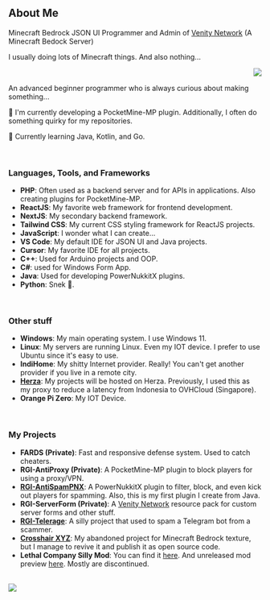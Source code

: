 ## About Me

Minecraft Bedrock JSON UI Programmer and Admin of [Venity Network](https://venitymc.com/) (A Minecraft Bedock Server)

I usually doing lots of Minecraft things. And also nothing...

<img src="https://github-readme-stats-sigma-five.vercel.app/api?username=RedStoneCraftGG&theme=vue&show_icons=true&count_private=true&include_all_commits=true" align="right"/>

<br>

An advanced beginner programmer who is always curious about making something...

🔭 I'm currently developing a PocketMine-MP plugin. Additionally, I often do something quirky for my repositories.

📖 Currently learning Java, Kotlin, and Go.

<br>

### Languages, Tools, and Frameworks

  - **PHP**: Often used as a backend server and for APIs in applications. Also creating plugins for PocketMine-MP.
  - **ReactJS**: My favorite web framework for frontend development.
  - **NextJS**: My secondary backend framework.
  - **Tailwind CSS**: My current CSS styling framework for ReactJS projects.
  - **JavaScript**: I wonder what I can create...
  - **VS Code**: My default IDE for JSON UI and Java projects.
  - **Cursor**: My favorite IDE for all projects.
  - **C++**: Used for Arduino projects and OOP.
  - **C#**: used for Windows Form App.
  - **Java**: Used for developing PowerNukkitX plugins.
  - **Python**: Snek 🐍.

<br>

### Other stuff

  - **Windows**: My main operating system. I use Windows 11.
  - **Linux**: My servers are running Linux. Even my IOT device. I prefer to use Ubuntu since it's easy to use.
  - **IndiHome**: My shitty Internet provider. Really! You can't get another provider if you live in a remote city.
  - **[Herza](https://herza.id/)**: My projects will be hosted on Herza. Previously, I used this as my proxy to reduce a latency from Indonesia to OVHCloud (Singapore).
  - **Orange Pi Zero**: My IOT Device.

<br>

### My Projects

  - **FARDS (Private)**: Fast and responsive defense system. Used to catch cheaters.
  - **RGI-AntiProxy (Private)**: A PocketMine-MP plugin to block players for using a proxy/VPN.
  - **[RGI-AntiSpamPNX](https://github.com/RedStoneCraftGG/RGI-AntiSpamPNX)**: A PowerNukkitX plugin to filter, block, and even kick out players for spamming. Also, this is my first plugin I create from Java.
  - **RGI-ServerForm (Private)**: A [Venity Network](https://venitymc.com/) resource pack for custom server forms and other stuff.
  - **[RGI-Telerage](https://github.com/RedStoneCraftGG/RGI-Telerage)**: A silly project that used to spam a Telegram bot from a scammer.
  - **[Crosshair XYZ](https://github.com/RedStoneCraftGG/MCBE-Crosshair-XYZ)**: My abandoned project for Minecraft Bedrock texture, but I manage to revive it and publish it as open source code.
  - **Lethal Company Silly Mod**: You can find it [here](https://thunderstore.io/c/lethal-company/p/MAGDONAL/GanjarHoardingBugSound/). And unreleased mod preview [here](https://youtu.be/3B7hUDU_seg). Mostly are discontinued.

<br>

<img src="https://github-readme-stats-sigma-five.vercel.app/api/top-langs/?username=RedStoneCraftGG&hide=shell,css,nsis"/>
<!--
**RedStoneCraftGG/RedStoneCraftGG** is a ✨ _special_ ✨ repository because its `README.md` (this file) appears on your GitHub profile.

Here are some ideas to get you started:

- 🔭 I’m currently working on ...
- 🌱 I’m currently learning ...
- 👯 I’m looking to collaborate on ...
- 🤔 I’m looking for help with ...
- 💬 Ask me about ...
- 📫 How to reach me: ...
- 😄 Pronouns: ...
- ⚡ Fun fact: ...
-->
